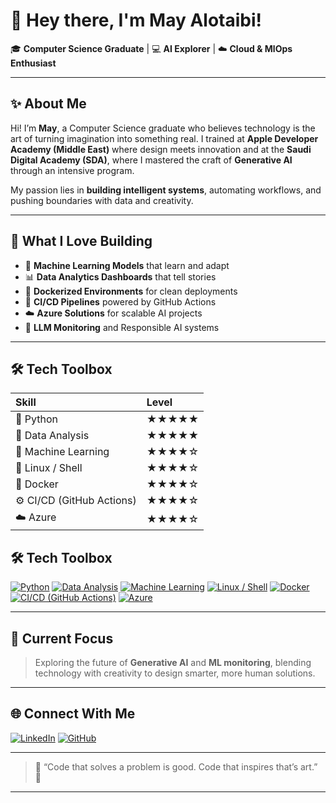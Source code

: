 # 🌟 Hey there, I'm May Alotaibi!

🎓 **Computer Science Graduate** | 💻 **AI Explorer** | ☁️ **Cloud & MlOps Enthusiast**

---

## ✨ About Me

Hi! I’m **May**, a Computer Science graduate who believes technology is the art of turning imagination into something real.
I trained at **Apple Developer Academy (Middle East)** where design meets innovation 
and at the **Saudi Digital Academy (SDA)**, where I mastered the craft of **Generative AI** through an intensive program.

My passion lies in **building intelligent systems**, automating workflows, and pushing boundaries with data and creativity.

---

## 🧠 What I Love Building

* 🤖 **Machine Learning Models** that learn and adapt
* 📊 **Data Analytics Dashboards** that tell stories
* 🐳 **Dockerized Environments** for clean deployments
* 🔁 **CI/CD Pipelines** powered by GitHub Actions
* ☁️ **Azure Solutions** for scalable AI projects
* 🧩 **LLM Monitoring** and Responsible AI systems

---

## 🛠️ Tech Toolbox

| Skill                     | Level |
| :------------------------ | :---- |
| 🐍 Python                 | ★★★★★ |
| 🧮 Data Analysis          | ★★★★★ |
| 🧠 Machine Learning       | ★★★★☆ |
| 🐧 Linux / Shell          | ★★★★☆ |
| 🐳 Docker                 | ★★★★☆ |
| ⚙️ CI/CD (GitHub Actions) | ★★★★☆ |
| ☁️ Azure                  | ★★★★☆ |

## 🛠️ Tech Toolbox  

[![Python](https://img.shields.io/badge/Python-3776AB?style=for-the-badge&logo=python&logoColor=white)]()
[![Data Analysis](https://img.shields.io/badge/Data_Analysis-1E90FF?style=for-the-badge&logo=plotly&logoColor=white)]()
[![Machine Learning](https://img.shields.io/badge/Machine_Learning-FF6F00?style=for-the-badge&logo=tensorflow&logoColor=white)]()
[![Linux / Shell](https://img.shields.io/badge/Linux/Shell-FCC624?style=for-the-badge&logo=linux&logoColor=black)]()
[![Docker](https://img.shields.io/badge/Docker-2496ED?style=for-the-badge&logo=docker&logoColor=white)]()
[![CI/CD (GitHub Actions)](https://img.shields.io/badge/CI/CD-2088FF?style=for-the-badge&logo=githubactions&logoColor=white)]()
[![Azure](https://img.shields.io/badge/Azure-0078D4?style=for-the-badge&logo=microsoftazure&logoColor=white)]()

---

## 🚀 Current Focus

> Exploring the future of **Generative AI** and **ML monitoring**,
> blending technology with creativity to design smarter, more human solutions.

---

## 🌐 Connect With Me

[![LinkedIn](https://img.shields.io/badge/LinkedIn-May%20Alotaibi-blue?style=for-the-badge\&logo=linkedin)](https://www.linkedin.com/in/may-b-932486325?utm_source=share&utm_campaign=share_via&utm_content=profile&utm_medium=ios_app)
[![GitHub](https://img.shields.io/badge/GitHub-Follow%20Me-black?style=for-the-badge\&logo=github)](https://github.com/MayTheStar)






---

> 💬 “Code that solves a problem is good.
> Code that inspires that’s art.” 💜

---

